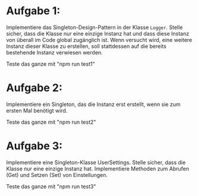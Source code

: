 # Aufgabe 1:

Implementiere das Singleton-Design-Pattern in der Klasse `Logger`. Stelle sicher, dass die Klasse nur eine einzige
Instanz hat und dass diese Instanz von überall im Code global zugänglich ist. Wenn versucht wird, eine weitere Instanz
dieser Klasse zu erstellen, soll stattdessen auf die bereits bestehende Instanz verwiesen werden.

Teste das ganze mit "npm run test1"

# Aufgabe 2:

Implementiere ein Singleton, das die Instanz erst erstellt, wenn sie zum ersten Mal benötigt wird.

Teste das ganze mit "npm run test2"

# Aufgabe 3:

Implementiere eine Singleton-Klasse UserSettings. Stelle sicher, dass die Klasse nur eine einzige Instanz hat.
Implementiere Methoden zum Abrufen (Get) und Setzen (Set) von Einstellungen.

Teste das ganze mit "npm run test3"



